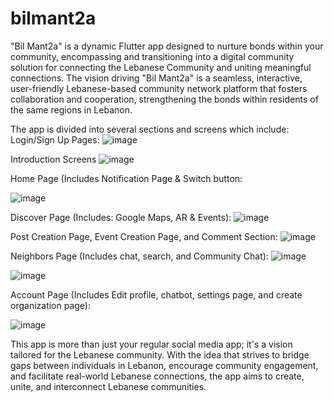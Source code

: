 # bilmant2a

"Bil Mant2a" is a dynamic Flutter app designed to nurture bonds within your community, encompassing and transitioning into a digital community solution for connecting the Lebanese Community and uniting meaningful connections. The vision driving "Bil Mant2a" is a seamless, interactive, user-friendly Lebanese-based community network platform that fosters collaboration and cooperation, strengthening the bonds within residents of the same regions in Lebanon.


The app is divided into several sections and screens which include:
Login/Sign Up Pages:
![image](https://github.com/HalcyonAbsedion/BilMant2a/assets/102428152/dac26894-2924-4f3d-a687-d588b9001d9c)



Introduction Screens
![image](https://github.com/HalcyonAbsedion/BilMant2a/assets/102428152/39f45a97-3016-442d-8e1d-5146031b6410)



Home Page (Includes Notification Page & Switch button: 

![image](https://github.com/HalcyonAbsedion/BilMant2a/assets/102428152/7d28437c-ba8c-45b0-a064-04b91597ab1b)



Discover Page (Includes: Google Maps, AR & Events):
![image](https://github.com/HalcyonAbsedion/BilMant2a/assets/102428152/c45fb006-c96a-4171-8153-a6e9a5729424)



Post Creation Page, Event Creation Page, and Comment Section:
![image](https://github.com/HalcyonAbsedion/BilMant2a/assets/102428152/e37796f7-ff36-4756-b4be-fc1f02be2507)



Neighbors Page (Includes chat, search, and Community Chat):
![image](https://github.com/HalcyonAbsedion/BilMant2a/assets/102428152/8a96f2d1-8e59-4958-83bf-4ea8160616c1)

![image](https://github.com/HalcyonAbsedion/BilMant2a/assets/102428152/6abaf4de-4406-47f8-bfb9-6204f99624b6)



Account Page (Includes Edit profile, chatbot, settings page, and create organization page):

![image](https://github.com/HalcyonAbsedion/BilMant2a/assets/102428152/abf877d9-7313-4961-9533-0b48669e8bcc)




This app is more than just your regular social media app; it's a vision tailored for the Lebanese community. With the idea that strives to bridge gaps between individuals in Lebanon, encourage community engagement, and facilitate real-world Lebanese connections, the app aims to create, unite, and interconnect Lebanese communities.
